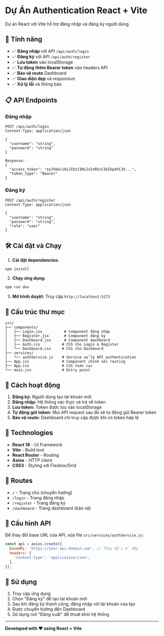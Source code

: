 # Dự Án Authentication React + Vite

Dự án React với Vite hỗ trợ đăng nhập và đăng ký người dùng.

## 🚀 Tính năng

- ✅ **Đăng nhập** với API `/api/auth/login`
- ✅ **Đăng ký** với API `/api/auth/register`
- ✅ **Lưu token** vào localStorage
- ✅ **Tự động thêm Bearer token** vào headers API
- ✅ **Bảo vệ route** Dashboard
- ✅ **Giao diện đẹp** và responsive
- ✅ **Xử lý lỗi** và thông báo

## 📋 API Endpoints

### Đăng nhập
```
POST /api/auth/login
Content-Type: application/json

{
  "username": "string",
  "password": "string"
}

Response:
{
  "access_token": "eyJhbGciOiJIUzI1NiIsInR5cCI6IkpXVCJ9...",
  "token_type": "Bearer"
}
```

### Đăng ký
```
POST /api/auth/register
Content-Type: application/json

{
  "username": "string",
  "password": "string",
  "role": "user"
}
```

## 🛠️ Cài đặt và Chạy

1. **Cài đặt dependencies:**
```bash
npm install
```

2. **Chạy ứng dụng:**
```bash
npm run dev
```

3. **Mở trình duyệt:**
Truy cập `http://localhost:5173`

## 📁 Cấu trúc thư mục

```
src/
├── components/
│   ├── Login.jsx          # Component đăng nhập
│   ├── Register.jsx       # Component đăng ký
│   ├── Dashboard.jsx      # Component dashboard
│   ├── Auth.css          # CSS cho Login & Register
│   └── Dashboard.css     # CSS cho Dashboard
├── services/
│   └── authService.js    # Service xử lý API authentication
├── App.jsx               # Component chính với routing
├── App.css               # CSS toàn cục
└── main.jsx              # Entry point

```

## 🔐 Cách hoạt động

1. **Đăng ký:** Người dùng tạo tài khoản mới
2. **Đăng nhập:** Hệ thống xác thực và trả về token
3. **Lưu token:** Token được lưu vào localStorage
4. **Tự động gửi token:** Mọi API request sau đó sẽ tự động gửi Bearer token
5. **Bảo vệ route:** Dashboard chỉ truy cập được khi có token hợp lệ

## 🎨 Technologies

- **React 18** - UI Framework
- **Vite** - Build tool
- **React Router** - Routing
- **Axios** - HTTP client
- **CSS3** - Styling với Flexbox/Grid

## 📱 Routes

- `/` - Trang chủ (chuyển hướng)
- `/login` - Trang đăng nhập
- `/register` - Trang đăng ký
- `/dashboard` - Trang dashboard (bảo vệ)

## 🔧 Cấu hình API

Để thay đổi base URL của API, sửa file `src/services/authService.js`:

```javascript
const api = axios.create({
  baseURL: 'https://your-api-domain.com', // Thay đổi ở đây
  headers: {
    'Content-Type': 'application/json',
  },
});
```

## 🎯 Sử dụng

1. Truy cập ứng dụng
2. Chọn "Đăng ký" để tạo tài khoản mới
3. Sau khi đăng ký thành công, đăng nhập với tài khoản vừa tạo
4. Được chuyển hướng đến Dashboard
5. Sử dụng nút "Đăng xuất" để thoát khỏi hệ thống

---

**Developed with ❤️ using React + Vite**
